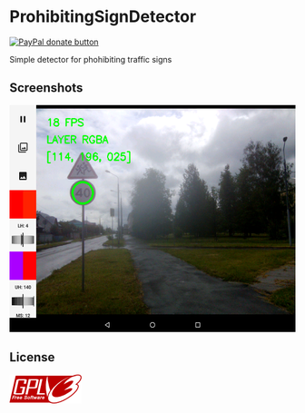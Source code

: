 # ProhibitingSignDetector

<p>
  <a href="https://www.paypal.me/mrcpp" title="Donate to this project using Paypal">
    <img src="https://img.shields.io/badge/paypal-donate-green.svg" alt="PayPal donate button" height="18"/>
  </a>
</p>

Simple detector for phohibiting traffic signs

## Screenshots

<img src="art/screenshot.png" height="400">

## License

<img src="art/gplv3-127x51.png">
